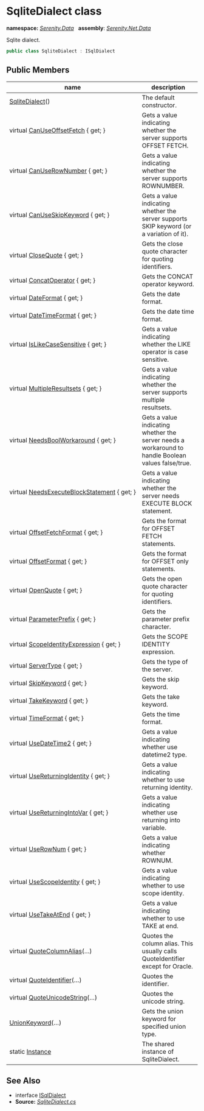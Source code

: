 # SqliteDialect class
**namespace:** *[Serenity.Data](../README.md#serenity.data-namespace)*   **assembly**: *[Serenity.Net.Data](../README.md)*

Sqlite dialect.

```csharp
public class SqliteDialect : ISqlDialect
```

## Public Members

| name | description |
| --- | --- |
| [SqliteDialect](SqliteDialect/SqliteDialect.md)() | The default constructor. |
| virtual [CanUseOffsetFetch](SqliteDialect/CanUseOffsetFetch.md) { get; } | Gets a value indicating whether the server supports OFFSET FETCH. |
| virtual [CanUseRowNumber](SqliteDialect/CanUseRowNumber.md) { get; } | Gets a value indicating whether the server supports ROWNUMBER. |
| virtual [CanUseSkipKeyword](SqliteDialect/CanUseSkipKeyword.md) { get; } | Gets a value indicating whether the server supports SKIP keyword (or a variation of it). |
| virtual [CloseQuote](SqliteDialect/CloseQuote.md) { get; } | Gets the close quote character for quoting identifiers. |
| virtual [ConcatOperator](SqliteDialect/ConcatOperator.md) { get; } | Gets the CONCAT operator keyword. |
| virtual [DateFormat](SqliteDialect/DateFormat.md) { get; } | Gets the date format. |
| virtual [DateTimeFormat](SqliteDialect/DateTimeFormat.md) { get; } | Gets the date time format. |
| virtual [IsLikeCaseSensitive](SqliteDialect/IsLikeCaseSensitive.md) { get; } | Gets a value indicating whether the LIKE operator is case sensitive. |
| virtual [MultipleResultsets](SqliteDialect/MultipleResultsets.md) { get; } | Gets a value indicating whether the server supports multiple resultsets. |
| virtual [NeedsBoolWorkaround](SqliteDialect/NeedsBoolWorkaround.md) { get; } | Gets a value indicating whether the server needs a workaround to handle Boolean values false/true. |
| virtual [NeedsExecuteBlockStatement](SqliteDialect/NeedsExecuteBlockStatement.md) { get; } | Gets a value indicating whether the server needs EXECUTE BLOCK statement. |
| virtual [OffsetFetchFormat](SqliteDialect/OffsetFetchFormat.md) { get; } | Gets the format for OFFSET FETCH statements. |
| virtual [OffsetFormat](SqliteDialect/OffsetFormat.md) { get; } | Gets the format for OFFSET only statements. |
| virtual [OpenQuote](SqliteDialect/OpenQuote.md) { get; } | Gets the open quote character for quoting identifiers. |
| virtual [ParameterPrefix](SqliteDialect/ParameterPrefix.md) { get; } | Gets the parameter prefix character. |
| virtual [ScopeIdentityExpression](SqliteDialect/ScopeIdentityExpression.md) { get; } | Gets the SCOPE IDENTITY expression. |
| virtual [ServerType](SqliteDialect/ServerType.md) { get; } | Gets the type of the server. |
| virtual [SkipKeyword](SqliteDialect/SkipKeyword.md) { get; } | Gets the skip keyword. |
| virtual [TakeKeyword](SqliteDialect/TakeKeyword.md) { get; } | Gets the take keyword. |
| virtual [TimeFormat](SqliteDialect/TimeFormat.md) { get; } | Gets the time format. |
| virtual [UseDateTime2](SqliteDialect/UseDateTime2.md) { get; } | Gets a value indicating whether use datetime2 type. |
| virtual [UseReturningIdentity](SqliteDialect/UseReturningIdentity.md) { get; } | Gets a value indicating whether to use returning identity. |
| virtual [UseReturningIntoVar](SqliteDialect/UseReturningIntoVar.md) { get; } | Gets a value indicating whether use returning into variable. |
| virtual [UseRowNum](SqliteDialect/UseRowNum.md) { get; } | Gets a value indicating whether ROWNUM. |
| virtual [UseScopeIdentity](SqliteDialect/UseScopeIdentity.md) { get; } | Gets a value indicating whether to use scope identity. |
| virtual [UseTakeAtEnd](SqliteDialect/UseTakeAtEnd.md) { get; } | Gets a value indicating whether to use TAKE at end. |
| virtual [QuoteColumnAlias](SqliteDialect/QuoteColumnAlias.md)(…) | Quotes the column alias. This usually calls QuoteIdentifier except for Oracle. |
| virtual [QuoteIdentifier](SqliteDialect/QuoteIdentifier.md)(…) | Quotes the identifier. |
| virtual [QuoteUnicodeString](SqliteDialect/QuoteUnicodeString.md)(…) | Quotes the unicode string. |
| [UnionKeyword](SqliteDialect/UnionKeyword.md)(…) | Gets the union keyword for specified union type. |
| static [Instance](SqliteDialect/Instance.md) | The shared instance of SqliteDialect. |

## See Also

* interface [ISqlDialect](ISqlDialect.md)
* **Source:** *[SqliteDialect.cs](https://github.com/serenity-is/Serenity/blob/master/src/Serenity.Net.Data/Dialects/SqliteDialect.cs)*